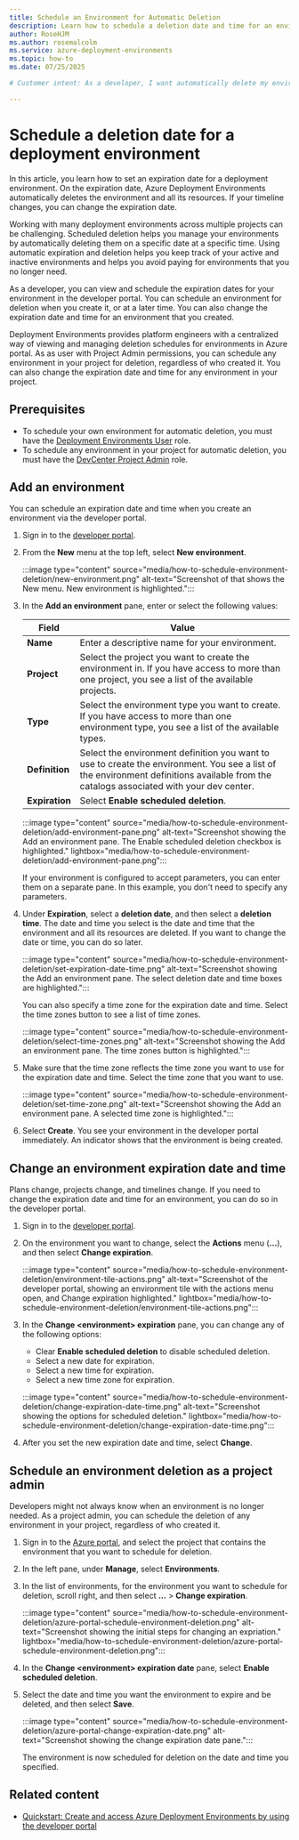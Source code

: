 ```yaml
---
title: Schedule an Environment for Automatic Deletion
description: Learn how to schedule a deletion date and time for an environment.  
author: RoseHJM
ms.author: rosemalcolm
ms.service: azure-deployment-environments
ms.topic: how-to 
ms.date: 07/25/2025

# Customer intent: As a developer, I want automatically delete my environment on a specific date so that I can keep resources current.

---
```


# Schedule a deletion date for a deployment environment

In this article, you learn how to set an expiration date for a deployment environment. On the expiration date, Azure Deployment Environments automatically deletes the environment and all its resources. If your timeline changes, you can change the expiration date.

Working with many deployment environments across multiple projects can be challenging. Scheduled deletion helps you manage your environments by automatically deleting them on a specific date at a specific time. Using automatic expiration and deletion helps you keep track of your active and inactive environments and helps you avoid paying for environments that you no longer need. 

As a developer, you can view and schedule the expiration dates for your environment in the developer portal. You can schedule an environment for deletion when you create it, or at a later time. You can also change the expiration date and time for an environment that you created. 

Deployment Environments provides platform engineers with a centralized way of viewing and managing deletion schedules for environments in Azure portal. As as user with Project Admin permissions, you can schedule any environment in your project for deletion, regardless of who created it. You can also change the expiration date and time for any environment in your project.

## Prerequisites

- To schedule your own environment for automatic deletion, you must have the [Deployment Environments User](how-to-configure-deployment-environments-user.md) role.
- To schedule any environment in your project for automatic deletion, you must have the [DevCenter Project Admin](how-to-configure-project-admin.md) role.

## Add an environment

You can schedule an expiration date and time when you create an environment via the developer portal.

1. Sign in to the [developer portal](https://devportal.microsoft.com).
1. From the **New** menu at the top left, select **New environment**.
 
   :::image type="content" source="media/how-to-schedule-environment-deletion/new-environment.png" alt-text="Screenshot of that shows the New menu. New environment is highlighted.":::
 
1. In the **Add an environment** pane, enter or select the following values:

   |Field  |Value  |
   |---------|---------|
   |**Name**     | Enter a descriptive name for your environment. |
   |**Project**  | Select the project you want to create the environment in. If you have access to more than one project, you see a list of the available projects. |
   |**Type**     | Select the environment type you want to create. If you have access to more than one environment type, you see a list of the available types. |
   |**Definition** | Select the environment definition you want to use to create the environment. You see a list of the environment definitions available from the catalogs associated with your dev center. |
   |**Expiration** | Select **Enable scheduled deletion**. |

   :::image type="content" source="media/how-to-schedule-environment-deletion/add-environment-pane.png" alt-text="Screenshot showing the Add an environment pane. The Enable scheduled deletion checkbox is highlighted." lightbox="media/how-to-schedule-environment-deletion/add-environment-pane.png":::

   If your environment is configured to accept parameters, you can enter them on a separate pane. In this example, you don't need to specify any parameters.

1. Under **Expiration**, select a **deletion date**, and then select a **deletion time**. 
   The date and time you select is the date and time that the environment and all its resources are deleted. If you want to change the date or time, you can do so later.

   :::image type="content" source="media/how-to-schedule-environment-deletion/set-expiration-date-time.png" alt-text="Screenshot showing the Add an environment pane. The select deletion date and time boxes are highlighted.":::

   You can also specify a time zone for the expiration date and time. Select the time zones button to see a list of time zones.
 
   :::image type="content" source="media/how-to-schedule-environment-deletion/select-time-zones.png" alt-text="Screenshot showing the Add an environment pane. The time zones button is highlighted.":::
 
1. Make sure that the time zone reflects the time zone you want to use for the expiration date and time. Select the time zone that you want to use.

   :::image type="content" source="media/how-to-schedule-environment-deletion/set-time-zone.png" alt-text="Screenshot showing the Add an environment pane. A selected time zone is highlighted.":::

1. Select **Create**. You see your environment in the developer portal immediately. An indicator shows that the environment is being created.

## Change an environment expiration date and time

Plans change, projects change, and timelines change. If you need to change the expiration date and time for an environment, you can do so in the developer portal.

1. Sign in to the [developer portal](https://devportal.microsoft.com).
 
1. On the environment you want to change, select the **Actions** menu (**...**), and then select **Change expiration**.
 
   :::image type="content" source="media/how-to-schedule-environment-deletion/environment-tile-actions.png" alt-text="Screenshot of the developer portal, showing an environment tile with the actions menu open, and Change expiration highlighted." lightbox="media/how-to-schedule-environment-deletion/environment-tile-actions.png":::

1. In the **Change \<environment> expiration** pane, you can change any of the following options:
   - Clear **Enable scheduled deletion** to disable scheduled deletion. 
   - Select a new date for expiration.
   - Select a new time for expiration.
   - Select a new time zone for expiration.
 
   :::image type="content" source="media/how-to-schedule-environment-deletion/change-expiration-date-time.png" alt-text="Screenshot showing the options for scheduled deletion." lightbox="media/how-to-schedule-environment-deletion/change-expiration-date-time.png":::

1. After you set the new expiration date and time, select **Change**.

## Schedule an environment deletion as a project admin

Developers might not always know when an environment is no longer needed. As a project admin, you can schedule the deletion of any environment in your project, regardless of who created it. 

1. Sign in to the [Azure portal](https://portal.azure.com), and select the project that contains the environment that you want to schedule for deletion.
 
1. In the left pane, under **Manage**, select **Environments**.
 
1. In the list of environments, for the environment you want to schedule for deletion, scroll right, and then select **...** > **Change expiration**.

   :::image type="content" source="media/how-to-schedule-environment-deletion/azure-portal-schedule-environment-deletion.png" alt-text="Screenshot showing the initial steps for changing an expriation." lightbox="media/how-to-schedule-environment-deletion/azure-portal-schedule-environment-deletion.png":::

1. In the **Change \<environment> expiration date** pane, select **Enable scheduled deletion**.
 
1. Select the date and time you want the environment to expire and be deleted, and then select **Save**.

   :::image type="content" source="media/how-to-schedule-environment-deletion/azure-portal-change-expiration-date.png" alt-text="Screenshot showing the change expiration date pane.":::

   The environment is now scheduled for deletion on the date and time you specified.

## Related content

* [Quickstart: Create and access Azure Deployment Environments by using the developer portal](quickstart-create-access-environments.md)


